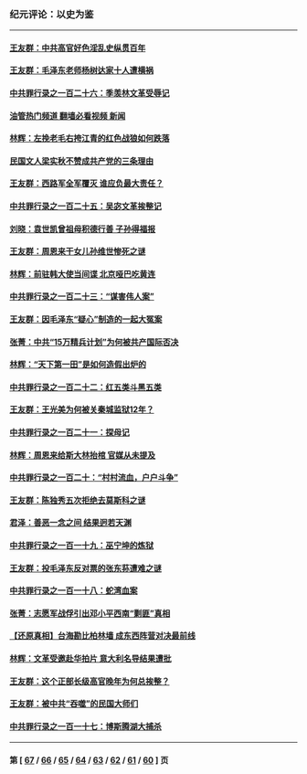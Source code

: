 ### 纪元评论：以史为鉴
---
#### [王友群：中共高官好色淫乱史纵贯百年](../../pages/nsc1028/n13986035.md?05030330) 
#### [王友群：毛泽东老师杨树达家十人遭横祸](../../pages/nsc1028/n13984103.md?05030330) 
#### [中共罪行录之一百二十六：季羡林文革受辱记](../../pages/nsc1028/n13980310.md?05030330) 
#### [油管热门频道 翻墙必看视频 新闻](ok?05030330)
#### [林辉：左挽老毛右挎江青的红色战狼如何跌落](../../pages/nsc1028/n13979615.md?05030330) 
#### [民国文人梁实秋不赞成共产党的三条理由](../../pages/nsc1028/n13979403.md?05030330) 
#### [王友群：西路军全军覆灭 谁应负最大责任？](../../pages/nsc1028/n13975235.md?05030330) 
#### [中共罪行录之一百二十五：吴宓文革挨整记](../../pages/nsc1028/n13975630.md?05030330) 
#### [刘晓：袁世凯曾祖母积德行善 子孙得福报](../../pages/nsc1028/n13975138.md?05030330) 
#### [王友群：周恩来干女儿孙维世惨死之谜](../../pages/nsc1028/n13972452.md?05030330) 
#### [林辉：前驻韩大使当间谍 北京哑巴吃黄连](../../pages/nsc1028/n13971434.md?05030330) 
#### [中共罪行录之一百二十三：“谋害伟人案”](../../pages/nsc1028/n13972044.md?05030330) 
#### [王友群：因毛泽东“疑心”制造的一起大冤案](../../pages/nsc1028/n13967794.md?05030330) 
#### [张菁：中共“15万精兵计划”为何被共产国际否决](../../pages/nsc1028/n13967677.md?05030330) 
#### [林辉：“天下第一田”是如何造假出炉的](../../pages/nsc1028/n13965823.md?05030330) 
#### [中共罪行录之一百二十二：红五类斗黑五类](../../pages/nsc1028/n13965024.md?05030330) 
#### [王友群：王光美为何被关秦城监狱12年？](../../pages/nsc1028/n13963422.md?05030330) 
#### [中共罪行录之一百二十一：探母记](../../pages/nsc1028/n13961437.md?05030330) 
#### [林辉：周恩来给斯大林抬棺 官媒从未提及](../../pages/nsc1028/n13961173.md?05030330) 
#### [中共罪行录之一百二十：“村村流血，户户斗争”](../../pages/nsc1028/n13959433.md?05030330) 
#### [王友群：陈独秀五次拒绝去莫斯科之谜](../../pages/nsc1028/n13957232.md?05030330) 
#### [君泽：善恶一念之间 结果迥若天渊](../../pages/nsc1028/n13954961.md?05030330) 
#### [中共罪行录之一百一十九：巫宁坤的炼狱](../../pages/nsc1028/n13953203.md?05030330) 
#### [王友群：投毛泽东反对票的张东荪遭难之谜](../../pages/nsc1028/n13951901.md?05030330) 
#### [中共罪行录之一百一十八：蛇湾血案](../../pages/nsc1028/n13950784.md?05030330) 
#### [张菁：志愿军战俘引出邓小平西南“剿匪”真相](../../pages/nsc1028/n13950241.md?05030330) 
#### [【还原真相】台海勘比柏林墙 成东西阵营对决最前线](../../pages/nsc1028/n13948147.md?05030330) 
#### [林辉：文革受邀赴华拍片 意大利名导结果遭批](../../pages/nsc1028/n13945883.md?05030330) 
#### [王友群：这个正部长级高官晚年为何总挨整？](../../pages/nsc1028/n13943816.md?05030330) 
#### [王友群：被中共“吞噬”的民国大师们](../../pages/nsc1028/n13942620.md?05030330) 
#### [中共罪行录之一百一十七：博斯腾湖大捕杀](../../pages/nsc1028/n13939864.md?05030330) 

---
#### 第 [ [67](./67.md?05030330) / [66](./66.md?05030330) / [65](./65.md?05030330) / [64](./64.md?05030330) / [63](./63.md?05030330) / [62](./62.md?05030330) / [61](./61.md?05030330) / [60](./60.md?05030330) ] 页
